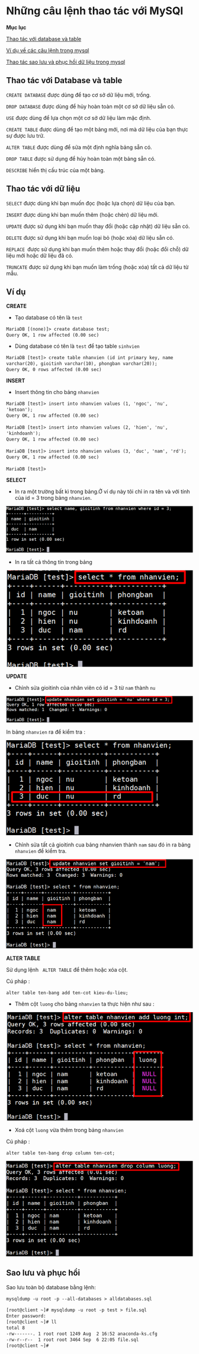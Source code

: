 # Những câu lệnh thao tác với MySQl 

**Mục lục** 

[Thao tác với database và table](#basic)

[Ví dụ về các câu lệnh trong mysql](#vidu)

[Thao tác sao lưu và phục hồi dữ liệu trong mysql](#backup)



<a name="basic"></a>


## Thao tác với Database và table 

`CREATE DATABASE` được dùng để tạo cơ sở dữ liệu mới, trống.

`DROP DATABASE` được dùng để hủy hoàn toàn một cơ sở dữ liệu sẵn có.

`USE` được dùng để lựa chọn một cơ sở dữ liệu làm mặc định.

`CREATE TABLE` được dùng để tạo một bảng mới, nơi mà dữ liệu của bạn thực sự được lưu trữ.

`ALTER TABLE` được dùng để sửa một định nghĩa bảng sẵn có.

`DROP TABLE` được sử dụng để hủy hoàn toàn một bảng sẵn có.

`DESCRIBE` hiển thị cấu trúc của một bảng.

## Thao tác với dữ liệu 

`SELECT` được dùng khi bạn muốn đọc (hoặc lựa chọn) dữ liệu của bạn.

`INSERT` được dùng khi bạn muốn thêm (hoặc chèn) dữ liệu mới.

`UPDATE` được sử dụng khi bạn muốn thay đổi (hoặc cập nhật) dữ liệu sẵn có.

`DELETE` được sử dụng khi bạn muốn loại bỏ (hoặc xóa) dữ liệu sẵn có.

`REPLACE `được sử dụng khi bạn muốn thêm hoặc thay đổi (hoặc đổi chỗ) dữ liệu mới hoặc dữ liệu đã có.

`TRUNCATE` được sử dụng khi bạn muốn làm trống (hoặc xóa) tất cả dữ liệu từ mẫu.

<a name="vidu"></a>

## Ví dụ 

**CREATE**

- Tạo database có tên là `test`

```
MariaDB [(none)]> create database test;
Query OK, 1 row affected (0.00 sec)
```
- Dùng database có tên là `test` để tạo table `sinhvien`

```
MariaDB [test]> create table nhanvien (id int primary key, name varchar(20), gioitinh varchar(10), phongban varchar(20));
Query OK, 0 rows affected (0.00 sec)
```
**INSERT**

- Insert thông tin cho bảng `nhanvien`

```
MariaDB [test]> insert into nhanvien values (1, 'ngoc', 'nu', 'ketoan');
Query OK, 1 row affected (0.00 sec)

MariaDB [test]> insert into nhanvien values (2, 'hien', 'nu', 'kinhdoanh');
Query OK, 1 row affected (0.00 sec)

MariaDB [test]> insert into nhanvien values (3, 'duc', 'nam', 'rd');
Query OK, 1 row affected (0.00 sec)

MariaDB [test]>
```

**SELECT**

- In ra một trường bất kì trong bảng.Ở ví dụ này tôi  chỉ in ra tên và với tính của id = 3 trong bảng `nhanvien`.

![](../images/select.png)

- In ra tất cả thông tin trong bảng 

![](../images/selectall.png)


**UPDATE**

- Chỉnh sửa gioitinh của nhân viên có id = 3 từ `nam` thành `nu`

![](../images/update.png)

In bảng `nhanvien` ra để kiểm tra : 

![](../images/kq-update.png)

- Chỉnh sửa tất cả gioitinh cua bảng nhanvien thành `nam` sau đó in ra bảng `nhanvien` để kiểm tra.

![](../images/updateall.png)

**ALTER TABLE**

 Sử dụng lệnh ` ALTER TABLE` để thêm hoặc xóa cột. 

 Cú pháp : 
 ```
 alter table ten-bang add ten-cot kieu-du-lieu;
 ```
- Thêm cột `luong` cho bảng `nhanvien` ta thực hiện như sau : 

![](../images/alter-table.png)

- Xoá cột `luong` vừa thêm trong bảng `nhanvien` 

Cú pháp : 
```
alter table ten-bang drop column ten-cot;
```

![](../images/drop-column.png)

<a name="backup"></a>

## Sao lưu và phục hồi 

Sao lưu toàn bộ database bằng lệnh: 

```
mysqldump -u root -p --all-databases > alldatabases.sql
```

```
[root@client ~]# mysqldump -u root -p test > file.sql
Enter password:
[root@client ~]# ll
total 8
-rw-------. 1 root root 1249 Aug  2 16:52 anaconda-ks.cfg
-rw-r--r--  1 root root 3464 Sep  6 22:05 file.sql
[root@client ~]#
```

